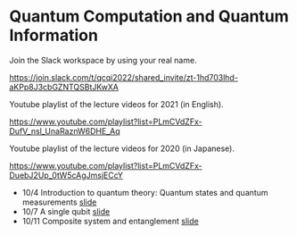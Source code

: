 # Quantum Computation and Quantum Information

Join the Slack workspace by using your real name.

https://join.slack.com/t/qcqi2022/shared_invite/zt-1hd703lhd-aKPp8J3cbGZNTQSBtJKwXA

Youtube playlist of the lecture videos for 2021 (in English).

https://www.youtube.com/playlist?list=PLmCVdZFx-DufV_nsl_UnaRaznW6DHE_Aq

Youtube playlist of the lecture videos for 2020 (in Japanese).

https://www.youtube.com/playlist?list=PLmCVdZFx-DuebJ2Up_0tW5cAgJmsjECcY

* 10/4 Introduction to quantum theory: Quantum states and quantum measurements [slide](/tex/01_states_measurements.pdf)
* 10/7 A single qubit [slide](/tex/02_1qubit.pdf)
* 10/11 Composite system and entanglement [slide](/tex/03_joint.pdf)

<!--
* 10/12 Spectral decomposition, purification and superdense coding [slide](/tex/04_mixed_state.pdf)
* 10/15 Quantum teleportation [slide](/tex/05_teleportation.pdf)
* 10/19 Nonlocality and Tsirelson's bound [slide](/tex/06_nonlocality.pdf)
* 10/22 Quantum state discrimination and Holevo--Helstrom theorem [slide](/tex/07_Trace.pdf)
* 10/26 Quantum circuit [slide](/tex/08_Deutsch.pdf)
* 11/2 Universality of quantum circuit [slide](/tex/09_Universality.pdf)
* 11/5 Universality of quantum circuit [slide](/tex/10_Universality2.pdf)
* 11/9 Quantum phase estimation [slide](/tex/11_QuantumPhaseEstimation.pdf)
* 11/12 Shor's algorithm [slide](/tex/12_Shor.pdf)
* 11/16 Grover's algorithm [slide](/tex/13_Grover.pdf)
* 11/19 Operational characterization of quantum nonlocality [slide](/tex/14_QuantumCorrelation.pdf)
-->
